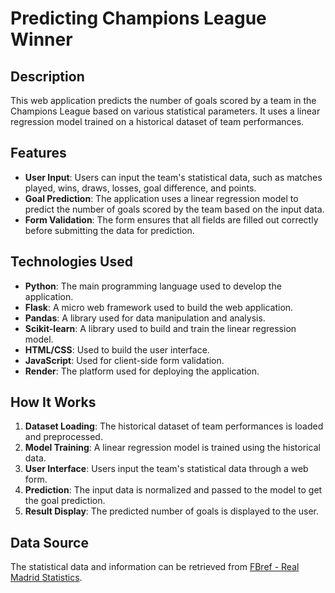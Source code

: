 # Predicting Champions League Winner

## Description

This web application predicts the number of goals scored by a team in the Champions League based on various statistical parameters. It uses a linear regression model trained on a historical dataset of team performances.

## Features

- **User Input**: Users can input the team's statistical data, such as matches played, wins, draws, losses, goal difference, and points.
- **Goal Prediction**: The application uses a linear regression model to predict the number of goals scored by the team based on the input data.
- **Form Validation**: The form ensures that all fields are filled out correctly before submitting the data for prediction.

## Technologies Used

- **Python**: The main programming language used to develop the application.
- **Flask**: A micro web framework used to build the web application.
- **Pandas**: A library used for data manipulation and analysis.
- **Scikit-learn**: A library used to build and train the linear regression model.
- **HTML/CSS**: Used to build the user interface.
- **JavaScript**: Used for client-side form validation.
- **Render**: The platform used for deploying the application.

## How It Works

1. **Dataset Loading**: The historical dataset of team performances is loaded and preprocessed.
2. **Model Training**: A linear regression model is trained using the historical data.
3. **User Interface**: Users input the team's statistical data through a web form.
4. **Prediction**: The input data is normalized and passed to the model to get the goal prediction.
5. **Result Display**: The predicted number of goals is displayed to the user.

## Data Source

The statistical data and information can be retrieved from [FBref - Real Madrid Statistics](https://fbref.com/it/squadre/53a2f082/Statistiche-Real-Madrid).

